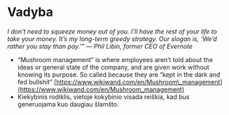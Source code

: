 # Vadyba

_I don’t need to squeeze money out of you. I’ll have the rest of your life to take your money. It’s my long-term greedy strategy. Our slogan is, ‘We’d rather you stay than pay.'” — Phil Libin, former CEO of Evernote_

* “Mushroom management” is where employees aren’t told about the ideas or general state of the company, and are given work without knowing its purpose. So called because they are “kept in the dark and fed bullshit” [https://www.wikiwand.com/en/Mushroom\_management](https://www.wikiwand.com/en/Mushroom_management)
* Kiekybinis rodiklis, vietoje kokybinio visada reiškia, kad bus generuojama kuo daugiau šlamšto.

